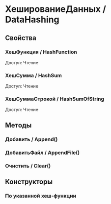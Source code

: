 
# ХешированиеДанных / DataHashing

## Свойства
    
### ХешФункция / HashFunction
Доступ: Чтение
### ХешСумма / HashSum
Доступ: Чтение
### ХешСуммаСтрокой / HashSumOfString
Доступ: Чтение
## Методы
    
### Добавить / Append()
    
### ДобавитьФайл / AppendFile()
    
### Очистить / Clear()
    
## Конструкторы

  
### По указанной хеш-функции